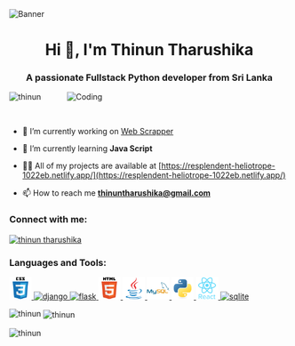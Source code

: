 <img align="center" alt="Banner" width="1400" 
hight="50" src="https://media4.giphy.com/media/v1.Y2lkPTc5MGI3NjExY3pja3ZoODhhMnFkNmxwdmU5dGpkNzdwbGs4bHJ1NmU1cjcwdTV3ciZlcD12MV9pbnRlcm5hbF9naWZfYnlfaWQmY3Q9Zw/coxQHKASG60HrHtvkt/giphy.gif">
<h1 align="center">Hi 👋, I'm Thinun Tharushika</h1>
<h3 align="center">A passionate Fullstack Python developer from Sri Lanka</h3>
<img align="right" alt="Coding" width="400" src="https://media4.giphy.com/media/v1.Y2lkPTc5MGI3NjExMGxoYWRjcXN5bXVobTVyZ2dmM3Rkcm15aTdvbTV3dWczanVudTRsaCZlcD12MV9pbnRlcm5hbF9naWZfYnlfaWQmY3Q9cw/Q2T7BXRiDFPJcPoA7Z/giphy.gif">
<p align="left"> <img src="https://komarev.com/ghpvc/?username=thinun&label=Profile%20views&color=0e75b6&style=flat" alt="thinun" /> </p>

<p align="left"> <a href="https://twitter.com/" target="blank"><img src="https://img.shields.io/twitter/follow/?logo=twitter&style=for-the-badge" alt="" /></a> </p>

- 🔭 I’m currently working on [Web Scrapper](https://github.com/thinun/Web_scrapper)

- 🌱 I’m currently learning **Java Script**

- 👨‍💻 All of my projects are available at [https://resplendent-heliotrope-1022eb.netlify.app/](https://resplendent-heliotrope-1022eb.netlify.app/)

- 📫 How to reach me **thinuntharushika@gmail.com**

<h3 align="left">Connect with me:</h3>
<p align="left">
<a href="https://linkedin.com/in/thinun tharushika" target="blank"><img align="center" src="https://raw.githubusercontent.com/rahuldkjain/github-profile-readme-generator/master/src/images/icons/Social/linked-in-alt.svg" alt="thinun tharushika" height="30" width="40" /></a>
</p>

<h3 align="left">Languages and Tools:</h3>
<p align="left"> <a href="https://www.w3schools.com/css/" target="_blank" rel="noreferrer"> <img src="https://raw.githubusercontent.com/devicons/devicon/master/icons/css3/css3-original-wordmark.svg" alt="css3" width="40" height="40"/> </a> <a href="https://www.djangoproject.com/" target="_blank" rel="noreferrer"> <img src="https://cdn.worldvectorlogo.com/logos/django.svg" alt="django" width="40" height="40"/> </a> <a href="https://flask.palletsprojects.com/" target="_blank" rel="noreferrer"> <img src="https://www.vectorlogo.zone/logos/pocoo_flask/pocoo_flask-icon.svg" alt="flask" width="40" height="40"/> </a> <a href="https://www.w3.org/html/" target="_blank" rel="noreferrer"> <img src="https://raw.githubusercontent.com/devicons/devicon/master/icons/html5/html5-original-wordmark.svg" alt="html5" width="40" height="40"/> </a> <a href="https://www.java.com" target="_blank" rel="noreferrer"> <img src="https://raw.githubusercontent.com/devicons/devicon/master/icons/java/java-original.svg" alt="java" width="40" height="40"/> </a> <a href="https://www.mysql.com/" target="_blank" rel="noreferrer"> <img src="https://raw.githubusercontent.com/devicons/devicon/master/icons/mysql/mysql-original-wordmark.svg" alt="mysql" width="40" height="40"/> </a> <a href="https://www.python.org" target="_blank" rel="noreferrer"> <img src="https://raw.githubusercontent.com/devicons/devicon/master/icons/python/python-original.svg" alt="python" width="40" height="40"/> </a> <a href="https://reactjs.org/" target="_blank" rel="noreferrer"> <img src="https://raw.githubusercontent.com/devicons/devicon/master/icons/react/react-original-wordmark.svg" alt="react" width="40" height="40"/> </a> <a href="https://www.sqlite.org/" target="_blank" rel="noreferrer"> <img src="https://www.vectorlogo.zone/logos/sqlite/sqlite-icon.svg" alt="sqlite" width="40" height="40"/> </a> </p>

<p><img align="left" src="https://github-readme-stats.vercel.app/api/top-langs?username=thinun&show_icons=true&locale=en&layout=compact" alt="thinun" /></p>

<p>&nbsp;<img align="center" src="https://github-readme-stats.vercel.app/api?username=thinun&show_icons=true&locale=en" alt="thinun" /></p>

<p><img align="center" src="https://github-readme-streak-stats.herokuapp.com/?user=thinun&" alt="thinun" /></p>


